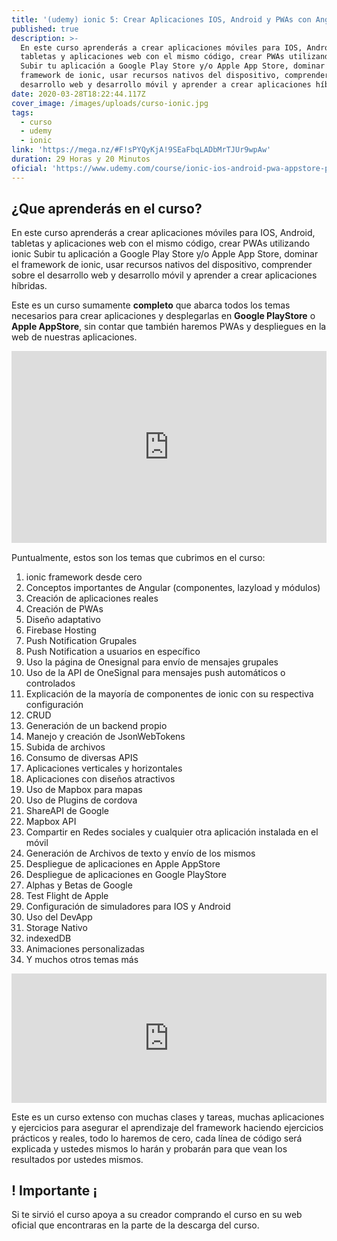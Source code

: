```yaml
---
title: '(udemy) ionic 5: Crear Aplicaciones IOS, Android y PWAs con Angular'
published: true
description: >-
  En este curso aprenderás a crear aplicaciones móviles para IOS, Android,
  tabletas y aplicaciones web con el mismo código, crear PWAs utilizando ionic
  Subir tu aplicación a Google Play Store y/o Apple App Store, dominar el
  framework de ionic, usar recursos nativos del dispositivo, comprender sobre el
  desarrollo web y desarrollo móvil y aprender a crear aplicaciones híbridas.
date: 2020-03-28T18:22:44.117Z
cover_image: /images/uploads/curso-ionic.jpg
tags:
  - curso
  - udemy
  - ionic
link: 'https://mega.nz/#F!sPYQyKjA!9SEaFbqLADbMrTJUr9wpAw'
duration: 29 Horas y 20 Minutos
oficial: 'https://www.udemy.com/course/ionic-ios-android-pwa-appstore-playstore-push/'
---
```

## ¿Que aprenderás en el curso?

En este curso aprenderás a crear aplicaciones móviles para IOS, Android, tabletas y aplicaciones web con el mismo código, crear PWAs utilizando ionic Subir tu aplicación a Google Play Store y/o Apple App Store, dominar el framework de ionic, usar recursos nativos del dispositivo, comprender sobre el desarrollo web y desarrollo móvil y aprender a crear aplicaciones híbridas.

Este es un curso sumamente **completo** que abarca todos los temas necesarios para crear aplicaciones y desplegarlas en **Google PlayStore** o **Apple AppStore**, sin contar que también haremos PWAs y despliegues en la web de nuestras aplicaciones.

<div style="width:100%;height:0;padding-bottom:61%;position:relative;"><iframe src="https://giphy.com/embed/VKedbq3P6TyLe" width="100%" height="100%" style="position:absolute" frameBorder="0" class="giphy-embed" allowFullScreen></iframe></div>

Puntualmente, estos son los temas que cubrimos en el curso:

1. ionic framework desde cero
2. Conceptos importantes de Angular (componentes, lazyload y módulos)
3. Creación de aplicaciones reales
4. Creación de PWAs
5. Diseño adaptativo
6. Firebase Hosting
7. Push Notification Grupales
8. Push Notification a usuarios en específico
9. Uso la página de Onesignal para envío de mensajes grupales
10. Uso de la API de OneSignal para mensajes push automáticos o controlados
11. Explicación de la mayoría de componentes de ionic con su respectiva configuración
12. CRUD
13. Generación de un backend propio
14. Manejo y creación de JsonWebTokens
15. Subida de archivos
16. Consumo de diversas APIS
17. Aplicaciones verticales y horizontales
18. Aplicaciones con diseños atractivos
19. Uso de Mapbox para mapas
20. Uso de Plugins de cordova
21. ShareAPI de Google
22. Mapbox API
23. Compartir en Redes sociales y cualquier otra aplicación instalada en el móvil
24. Generación de Archivos de texto y envío de los mismos
25. Despliegue de aplicaciones en Apple AppStore
26. Despliegue de aplicaciones en Google PlayStore
27. Alphas y Betas de Google
28. Test Flight de Apple
29. Configuración de simuladores para IOS y Android
30. Uso del DevApp
31. Storage Nativo
32. indexedDB
33. Animaciones personalizadas
34. Y muchos otros temas más

<div style="width:100%;height:0;padding-bottom:41%;position:relative;"><iframe src="https://giphy.com/embed/UNZ3HQH0Enzos" width="100%" height="100%" style="position:absolute" frameBorder="0" class="giphy-embed" allowFullScreen></iframe></div>

Este es un curso extenso con muchas clases y tareas, muchas aplicaciones y ejercicios para asegurar el aprendizaje del framework haciendo ejercicios prácticos y reales, todo lo haremos de cero, cada línea de código será explicada y ustedes mismos lo harán y probarán para que vean los resultados por ustedes mismos.

## ! Importante ¡

Si te sirvió el curso apoya a su creador comprando el curso en su web oficial que encontraras en la parte de la descarga del curso.